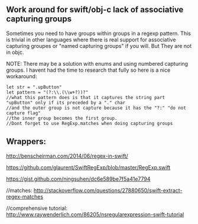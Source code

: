 ## **Work around for swift/obj-c lack of associative capturing groups**
Sometimes you need to have groups within groups in a regexp pattern. This is trivial in other languages where there is real support for associative capturing groupes or "named capturing groups" if you will. But They are not in objc.   

NOTE: There may be a solution with enums and using numbered capturing groups. I havent had the time to research that fully so here is a nice workaround:
```
let str = ".upButton"
let pattern = "(?:\\.(\\w+?))?"
//what this pattern does is that it captures the string part "upButton" only if its preceded by a "." char
//and the outer group is not capture because it has the "?:" "do not capture flag"
//the inner group becomes the first group.
//Dont forget to use RegExp.matches when doing capturing groups
```

## **Wrappers:**  
http://benscheirman.com/2014/06/regex-in-swift/

https://github.com/glaurent/SwiftRegExp/blob/master/RegExp.swift

https://gist.github.com/ningsuhen/dc6e589be7f5a41e7794

//matches:
http://stackoverflow.com/questions/27880650/swift-extract-regex-matches

//comprehensive tutorial:
http://www.raywenderlich.com/86205/nsregularexpression-swift-tutorial